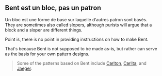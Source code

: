 
## Bent est un bloc, pas un patron

Un bloc est une forme de base sur laquelle d'autres patron sont basés. They are sometimes also called slopers, although purists will argue that a block and a sloper are different things.

Point is, there is no point in providing instructions on how to make Bent.

That's because Bent is not supposed to be made as-is, but rather can serve as the basis for your own pattern designs.

> Some of the patterns based on Bent include [Carlton](/patterns/carlton), [Carlita](/patterns/carlita), and [Jaeger](/patterns/jaeger).
